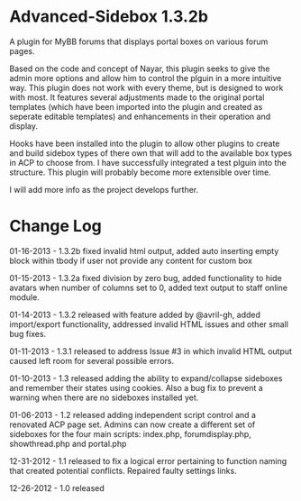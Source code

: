 Advanced-Sidebox 1.3.2b
===================

A plugin for MyBB forums that displays portal boxes on various forum pages.

Based on the code and concept of Nayar, this plugin seeks to give the admin more options and allow him to control the plguin in a more intuitive way. This plugin does not work with every theme, but is designed to work with most. It features several adjustments made to the original portal templates (which have been imported into the plugin and created as seperate editable templates) and enhancements in their operation and display.

Hooks have been installed into the plugin to allow other plugins to create and build sidebox types of there own that will add to the available box types in ACP to choose from. I have successfully integrated a test plguin into the structure. This plugin will probably become more extensible over time.

I will add more info as the project develops further.

Change Log
=========
01-16-2013 - 1.3.2b fixed invalid html output, added auto inserting empty block within tbody if user not provide any content for custom box

01-15-2013 - 1.3.2a fixed division by zero bug, added functionality to hide avatars when number of columns set to 0, added text output to staff online module.

01-14-2013 - 1.3.2 released with feature added by @avril-gh, added import/export functionality, addressed invalid HTML issues and other small bug fixes.

01-11-2013 - 1.3.1 released to address Issue #3 in which invalid HTML output caused left room for several possible errors.

01-10-2013 - 1.3 released adding the ability to expand/collapse sideboxes and remember their states using cookies. Also a bug fix to prevent a warning when there are no sideboxes installed yet.

01-06-2013 - 1.2 released adding independent script control and a renovated ACP page set. Admins can now create a different set of sideboxes for the four main scripts: index.php, forumdisplay.php, showthread.php and portal.php

12-31-2012 - 1.1 released to fix a logical error pertaining to function naming that created potential conflicts. Repaired faulty settings links.

12-26-2012 - 1.0 released
